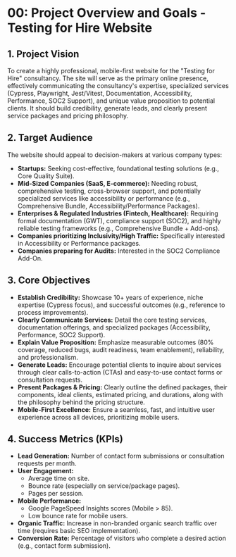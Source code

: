 # 00: Project Overview and Goals - Testing for Hire Website

## 1. Project Vision

To create a highly professional, mobile-first website for the "Testing for Hire" consultancy. The site will serve as the primary online presence, effectively communicating the consultancy's expertise, specialized services (Cypress, Playwright, Jest/Vitest, Documentation, Accessibility, Performance, SOC2 Support), and unique value proposition to potential clients. It should build credibility, generate leads, and clearly present service packages and pricing philosophy.

## 2. Target Audience

The website should appeal to decision-makers at various company types:

- **Startups:** Seeking cost-effective, foundational testing solutions (e.g., Core Quality Suite).
- **Mid-Sized Companies (SaaS, E-commerce):** Needing robust, comprehensive testing, cross-browser support, and potentially specialized services like accessibility or performance (e.g., Comprehensive Bundle, Accessibility/Performance Packages).
- **Enterprises & Regulated Industries (Fintech, Healthcare):** Requiring formal documentation (GWT), compliance support (SOC2), and highly reliable testing frameworks (e.g., Comprehensive Bundle + Add-ons).
- **Companies prioritizing Inclusivity/High Traffic:** Specifically interested in Accessibility or Performance packages.
- **Companies preparing for Audits:** Interested in the SOC2 Compliance Add-On.

## 3. Core Objectives

- **Establish Credibility:** Showcase 10+ years of experience, niche expertise (Cypress focus), and successful outcomes (e.g., reference to process improvements).
- **Clearly Communicate Services:** Detail the core testing services, documentation offerings, and specialized packages (Accessibility, Performance, SOC2 Support).
- **Explain Value Proposition:** Emphasize measurable outcomes (80% coverage, reduced bugs, audit readiness, team enablement), reliability, and professionalism.
- **Generate Leads:** Encourage potential clients to inquire about services through clear calls-to-action (CTAs) and easy-to-use contact forms or consultation requests.
- **Present Packages & Pricing:** Clearly outline the defined packages, their components, ideal clients, estimated pricing, and durations, along with the philosophy behind the pricing structure.
- **Mobile-First Excellence:** Ensure a seamless, fast, and intuitive user experience across all devices, prioritizing mobile users.

## 4. Success Metrics (KPIs)

- **Lead Generation:** Number of contact form submissions or consultation requests per month.
- **User Engagement:**
  - Average time on site.
  - Bounce rate (especially on service/package pages).
  - Pages per session.
- **Mobile Performance:**
  - Google PageSpeed Insights scores (Mobile > 85).
  - Low bounce rate for mobile users.
- **Organic Traffic:** Increase in non-branded organic search traffic over time (requires basic SEO implementation).
- **Conversion Rate:** Percentage of visitors who complete a desired action (e.g., contact form submission).
